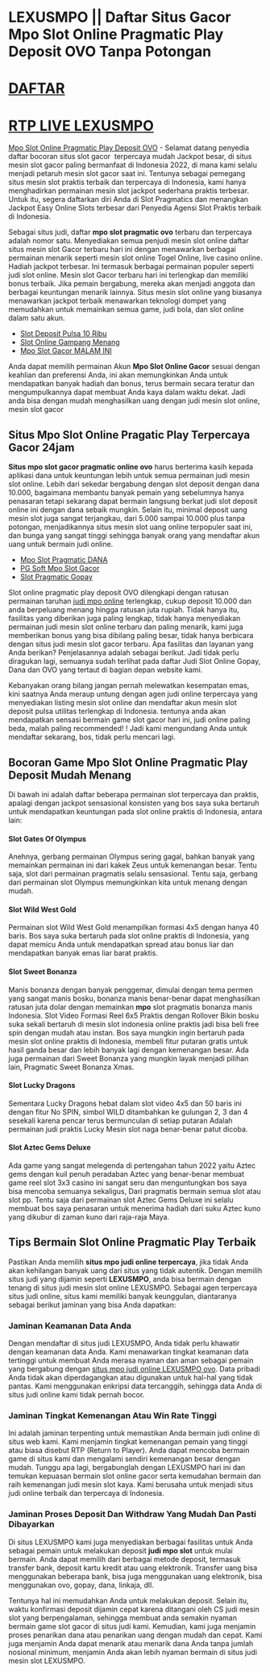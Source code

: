 LEXUSMPO || Daftar Situs Gacor Mpo Slot Online Pragmatic Play Deposit OVO Tanpa Potongan
========================================================================================

[DAFTAR](https://rebrand.ly/GainHero404Lexus)
=============================================

[RTP LIVE LEXUSMPO](https://rebrand.ly/RTPLexus)
================================================

[Mpo Slot Online Pragmatic Play Deposit OVO](https://atom.io/themes/mpo-slot-online-pragmatic-ovo) - Selamat datang penyedia daftar bocoran situs slot gacor  terpercaya mudah Jackpot besar, di situs mesin slot gacor paling bermanfaat di Indonesia 2022, di mana kami selalu menjadi petaruh mesin slot gacor saat ini. Tentunya sebagai pemegang situs mesin slot praktis terbaik dan terpercaya di Indonesia, kami hanya menghadirkan permainan mesin slot jackpot sederhana praktis terbesar. Untuk itu, segera daftarkan diri Anda di Slot Pragmatics dan menangkan Jackpot Easy Online Slots terbesar dari Penyedia Agensi Slot Praktis terbaik di Indonesia.

Sebagai situs judi, daftar **mpo slot pragmatic ovo** terbaru dan terpercaya adalah nomor satu. Menyediakan semua penjudi mesin slot online daftar situs mesin slot Gacor terbaru hari ini dengan menawarkan berbagai permainan menarik seperti mesin slot online Togel Online, live casino online. Hadiah jackpot terbesar. Ini termasuk berbagai permainan populer seperti judi slot online. Mesin slot Gacor terbaru hari ini terlengkap dan memiliki bonus terbaik. Jika pemain bergabung, mereka akan menjadi anggota dan berbagai keuntungan menarik lainnya. Situs mesin slot online yang biasanya menawarkan jackpot terbaik menawarkan teknologi dompet yang memudahkan untuk memainkan semua game, judi bola, dan slot online dalam satu akun.

*   [Slot Deposit Pulsa 10 Ribu](https://agot.cards/participant/situs-daftar-slot-online-deposit-pulsa-10-ribu/)
*   [Slot Online Gampang Menang](https://data.3dhub.org.uk/uploads/user/2022-06-11-073324.247666slot-online-terbaru-paling-gacor.html)
*   [Mpo Slot Gacor MALAM INI](http://journals.hnpu.edu.ua/files/journals/14/articles/3846/submission/original/3846-7768-1-SM.html)

Anda dapat memilih permainan Akun **Mpo Slot Online Gacor** sesuai dengan keahlian dan preferensi Anda, ini akan memungkinkan Anda untuk mendapatkan banyak hadiah dan bonus, terus bermain secara teratur dan mengumpulkannya dapat membuat Anda kaya dalam waktu dekat. Jadi anda bisa dengan mudah menghasilkan uang dengan judi mesin slot online, mesin slot gacor

Situs M**po** Slot Online Pragatic Play Terpercaya Gacor 24jam
--------------------------------------------------------------

**Situs mpo slot gacor pragmatic online ovo** harus berterima kasih kepada aplikasi dana untuk keuntungan lebih untuk semua permainan judi mesin slot online. Lebih dari sekedar bergabung dengan slot deposit dengan dana 10.000, bagaimana membantu banyak pemain yang sebelumnya hanya penasaran tetapi sekarang dapat bermain langsung berkat judi slot deposit online ini dengan dana sebaik mungkin. Selain itu, minimal deposit uang mesin slot juga sangat terjangkau, dari 5.000 sampai 10.000 plus tanpa potongan, menjadikannya situs mesin slot uang online terpopuler saat ini, dan bunga yang sangat tinggi sehingga banyak orang yang mendaftar akun uang untuk bermain judi online.

*   [Mpo Slot Pragmatic DANA](https://atom.io/themes/mpo-slot-online-pragmatic-dana)
*   [PG Soft Mpo Slot Gacor](https://atom.io/themes/mpo-slot-online-pg-soft-gacor)
*   [Slot Pragmatic Gopay](https://atom.io/packages/game-gopay)

Slot online pragmatic play deposit OVO dilengkapi dengan ratusan permainan taruhan [judi mpo online](https://atom.io/themes/mpo-slot-online-pragmatic-ovo) terlengkap, cukup deposit 10.000 dan anda berpeluang menang hingga ratusan juta rupiah. Tidak hanya itu, fasilitas yang diberikan juga paling lengkap, tidak hanya menyediakan permainan judi mesin slot online terbaru dan paling menarik, kami juga memberikan bonus yang bisa dibilang paling besar, tidak hanya berbicara dengan situs judi mesin slot gacor terbaru. Apa fasilitas dan layanan yang Anda berikan? Penjelasannya adalah sebagai berikut. Jadi tidak perlu diragukan lagi, semuanya sudah terlihat pada daftar Judi Slot Online Gopay, Dana dan OVO yang tertaut di bagian depan website kami.

Kebanyakan orang bilang jangan pernah melewatkan kesempatan emas, kini saatnya Anda meraup untung dengan agen judi online terpercaya yang menyediakan listing mesin slot online dan mendaftar akun mesin slot deposit pulsa utilitas terlengkap di Indonesia. tentunya anda akan mendapatkan sensasi bermain game slot gacor hari ini, judi online paling beda, malah paling recommended! ! Jadi kami mengundang Anda untuk mendaftar sekarang, bos, tidak perlu mencari lagi.

Bocoran Game M**po** Slot Online Pragmatic Play Deposit Mudah Menang
--------------------------------------------------------------------

Di bawah ini adalah daftar beberapa permainan slot terpercaya dan praktis, apalagi dengan jackpot sensasional konsisten yang bos saya suka bertaruh untuk mendapatkan keuntungan pada slot online praktis di Indonesia, antara lain:

#### Slot Gates Of Olympus

Anehnya, gerbang permainan Olympus sering gagal, bahkan banyak yang memainkan permainan ini dari kakek Zeus untuk kemenangan besar. Tentu saja, slot dari permainan pragmatis selalu sensasional. Tentu saja, gerbang dari permainan slot Olympus memungkinkan kita untuk menang dengan mudah.

#### Slot Wild West Gold

Permainan slot Wild West Gold menampilkan formasi 4x5 dengan hanya 40 baris. Bos saya suka bertaruh pada slot online praktis di Indonesia, yang dapat memicu Anda untuk mendapatkan spread atau bonus liar dan mendapatkan banyak emas liar barat praktis.

#### Slot Sweet Bonanza

Manis bonanza dengan banyak penggemar, dimulai dengan tema permen yang sangat manis bosku, bonanza manis benar-benar dapat menghasilkan ratusan juta dolar dengan memainkan **mpo** slot pragmatis bonanza manis Indonesia. Slot Video Formasi Reel 6x5 Praktis dengan Rollover Bikin bosku suka sekali bertaruh di mesin slot indonesia online praktis jadi bisa beli free spin dengan mudah atau instan. Bos saya mungkin ingin bertaruh pada mesin slot online praktis di Indonesia, membeli fitur putaran gratis untuk hasil ganda besar dan lebih banyak lagi dengan kemenangan besar. Ada juga permainan dari Sweet Bonanza yang mungkin layak menjadi pilihan lain, Pragmatic Sweet Bonanza Xmas.

#### Slot Lucky Dragons

Sementara Lucky Dragons hebat dalam slot video 4x5 dan 50 baris ini dengan fitur No SPIN, simbol WILD ditambahkan ke gulungan 2, 3 dan 4 sesekali karena pencar terus bermunculan di setiap putaran Adalah permainan judi praktis Lucky Mesin slot naga benar-benar patut dicoba.

#### Slot Aztec Gems Deluxe

Ada game yang sangat melegenda di pertengahan tahun 2022 yaitu Aztec gems dengan kuil penuh peradaban Aztec yang benar-benar membuat game reel slot 3x3 casino ini sangat seru dan menguntungkan bos saya bisa mencoba semuanya sekaligus, Dari pragmatis bermain semua slot atau slot pp. Tentu saja dari permainan slot Aztec Gems Deluxe ini selalu membuat bos saya penasaran untuk menerima hadiah dari suku Aztec kuno yang dikubur di zaman kuno dari raja-raja Maya.

Tips Bermain Slot Online Pragmatic Play Terbaik
-----------------------------------------------

Pastikan Anda memilih **situs mpo judi online terpercaya**, jika tidak Anda akan kehilangan banyak uang dari situs yang tidak autentik. Dengan memilih situs judi yang dijamin seperti **LEXUSMPO**, anda bisa bermain dengan tenang di situs judi mesin slot online LEXUSMPO. Sebagai agen terpercaya situs judi online, situs kami memiliki banyak keunggulan, diantaranya sebagai berikut jaminan yang bisa Anda dapatkan:

### Jaminan Keamanan Data Anda

Dengan mendaftar di situs judi LEXUSMPO, Anda tidak perlu khawatir dengan keamanan data Anda. Kami menawarkan tingkat keamanan data tertinggi untuk membuat Anda merasa nyaman dan aman sebagai pemain yang bergabung dengan [situs mpo judi online LEXUSMPO ovo](https://atom.io/themes/mpo-slot-online-pragmatic-ovo). Data pribadi Anda tidak akan diperdagangkan atau digunakan untuk hal-hal yang tidak pantas. Kami menggunakan enkripsi data tercanggih, sehingga data Anda di situs judi online kami tidak pernah bocor.

### Jaminan Tingkat Kemenangan Atau Win Rate Tinggi

Ini adalah jaminan terpenting untuk memastikan Anda bermain judi online di situs web kami. Kami menjamin tingkat kemenangan pemain yang tinggi atau biasa disebut RTP (Return to Player). Anda dapat mencoba bermain game di situs kami dan mengalami sendiri kemenangan besar dengan mudah. Tunggu apa lagi, bergabunglah dengan LEXUSMPO hari ini dan temukan kepuasan bermain slot online gacor serta kemudahan bermain dan raih kemenangan judi mesin slot kaya. Kami berusaha untuk menjadi situs judi online terbaik dan terpercaya di Indonesia.

### Jaminan Proses Deposit Dan Withdraw Yang Mudah Dan Pasti Dibayarkan

Di situs LEXUSMPO kami juga menyediakan berbagai fasilitas untuk Anda sebagai pemain untuk melakukan deposit **judi mpo slot** untuk mulai bermain. Anda dapat memilih dari berbagai metode deposit, termasuk transfer bank, deposit kartu kredit atau uang elektronik. Transfer uang bisa menggunakan beberapa bank, bisa juga menggunakan uang elektronik, bisa menggunakan ovo, gopay, dana, linkaja, dll.

Tentunya hal ini memudahkan Anda untuk melakukan deposit. Selain itu, waktu konfirmasi deposit dijamin cepat karena ditangani oleh CS judi mesin slot yang berpengalaman, sehingga membuat anda semakin nyaman bermain game slot gacor di situs judi kami. Kemudian, kami juga menjamin proses penarikan dana atau penarikan uang dengan mudah dan cepat. Kami juga menjamin Anda dapat menarik atau menarik dana Anda tanpa jumlah nosional minimum, menjamin Anda akan lebih nyaman bermain di situs judi mesin slot LEXUSMPO.